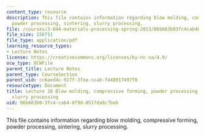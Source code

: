 ```yaml
---
content_type: resource
description: This file contains information regarding blow molding, compressive forming,
  powder processing, sintering, slurry processing.
file: /courses/3-044-materials-processing-spring-2013/06b663b03fc4cab48f9d0517da9c7beb_MIT3_044S13_Lec20.pdf
file_size: 156711
file_type: application/pdf
learning_resource_types:
- Lecture Notes
license: https://creativecommons.org/licenses/by-nc-sa/4.0/
ocw_type: OCWFile
parent_title: Lecture Notes
parent_type: CourseSection
parent_uid: cc6aed4c-927f-3fea-ccab-f448917497f8
resourcetype: Document
title: Lecture 20 Blow molding, compressive forming, powder processing, sintering,
  slurry processing
uid: 06b663b0-3fc4-cab4-8f9d-0517da9c7beb
---
```

This file contains information regarding blow molding, compressive forming, powder processing, sintering, slurry processing.